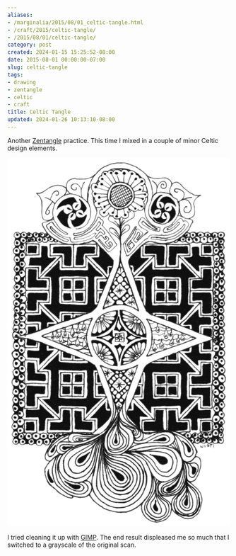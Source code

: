```yaml
---
aliases:
- /marginalia/2015/08/01_celtic-tangle.html
- /craft/2015/celtic-tangle/
- /2015/08/01/celtic-tangle/
category: post
created: 2024-01-15 15:25:52-08:00
date: 2015-08-01 00:00:00-07:00
slug: celtic-tangle
tags:
- drawing
- zentangle
- celtic
- craft
title: Celtic Tangle
updated: 2024-01-26 10:13:10-08:00
---
```


Another [Zentangle](../../../card/Zentangle.md) practice. This time I mixed in a couple of minor Celtic design elements.

<!--more-->

![attachments/img/2015/cover-2015-08-01.png](../../../attachments/img/2015/cover-2015-08-01.png)

I tried cleaning it up with [GIMP](http://www.gimp.org/). The end result displeased me so much that I switched to a grayscale of the original scan.